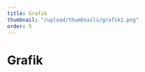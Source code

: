 ```yaml
---
title: Grafik
thumbnail: "/upload/thumbnails/grafik1.png"
order: 5
---
```

# Grafik


<img :src="$withBase('/upload/workshop.jpg')" style="  margin-left: auto;
  margin-right: auto;max-width:1024px; display: block;">


<img :src="$withBase('/upload/cover2.png')" style="  margin-left: auto;
  margin-right: auto;max-width:1024px; display: block;">


